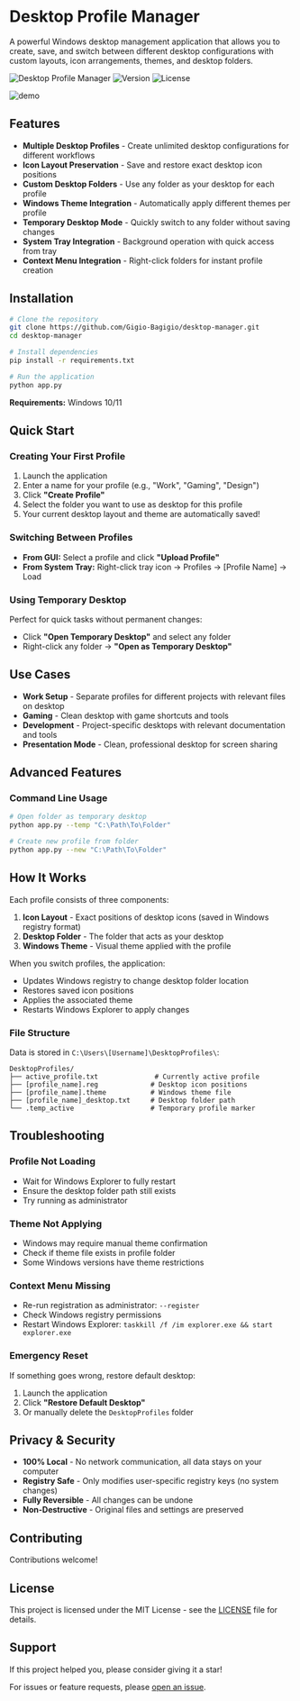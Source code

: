 # Desktop Profile Manager

A powerful Windows desktop management application that allows you to create, save, and switch between different desktop configurations with custom layouts, icon arrangements, themes, and desktop folders.

![Desktop Profile Manager](https://img.shields.io/badge/Platform-Windows-blue) ![Version](https://img.shields.io/badge/Version-1.0-green) ![License](https://img.shields.io/badge/License-MIT-yellow)

![demo](./media/demo.gif)

## Features

- **Multiple Desktop Profiles** - Create unlimited desktop configurations for different workflows
- **Icon Layout Preservation** - Save and restore exact desktop icon positions
- **Custom Desktop Folders** - Use any folder as your desktop for each profile  
- **Windows Theme Integration** - Automatically apply different themes per profile
- **Temporary Desktop Mode** - Quickly switch to any folder without saving changes
- **System Tray Integration** - Background operation with quick access from tray
- **Context Menu Integration** - Right-click folders for instant profile creation

## Installation

```bash
# Clone the repository
git clone https://github.com/Gigio-Bagigio/desktop-manager.git
cd desktop-manager

# Install dependencies
pip install -r requirements.txt

# Run the application
python app.py
```

**Requirements:** Windows 10/11

## Quick Start

### Creating Your First Profile
1. Launch the application
2. Enter a name for your profile (e.g., "Work", "Gaming", "Design")
3. Click **"Create Profile"**
4. Select the folder you want to use as desktop for this profile
5. Your current desktop layout and theme are automatically saved!

### Switching Between Profiles
- **From GUI:** Select a profile and click **"Upload Profile"**
- **From System Tray:** Right-click tray icon → Profiles → [Profile Name] → Load

### Using Temporary Desktop
Perfect for quick tasks without permanent changes:
- Click **"Open Temporary Desktop"** and select any folder
- Right-click any folder → **"Open as Temporary Desktop"**

## Use Cases

- **Work Setup** - Separate profiles for different projects with relevant files on desktop
- **Gaming** - Clean desktop with game shortcuts and tools
- **Development** - Project-specific desktops with relevant documentation and tools  
- **Presentation Mode** - Clean, professional desktop for screen sharing

##  Advanced Features

### Command Line Usage
```bash
# Open folder as temporary desktop
python app.py --temp "C:\Path\To\Folder"

# Create new profile from folder
python app.py --new "C:\Path\To\Folder"
```

## How It Works

Each profile consists of three components:

1. **Icon Layout** - Exact positions of desktop icons (saved in Windows registry format)
2. **Desktop Folder** - The folder that acts as your desktop
3. **Windows Theme** - Visual theme applied with the profile

When you switch profiles, the application:
- Updates Windows registry to change desktop folder location
- Restores saved icon positions 
- Applies the associated theme
- Restarts Windows Explorer to apply changes

### File Structure
Data is stored in `C:\Users\[Username]\DesktopProfiles\`:
```
DesktopProfiles/
├── active_profile.txt              # Currently active profile
├── [profile_name].reg             # Desktop icon positions  
├── [profile_name].theme           # Windows theme file
├── [profile_name]_desktop.txt     # Desktop folder path
└── .temp_active                   # Temporary profile marker
```

##  Troubleshooting

### Profile Not Loading
- Wait for Windows Explorer to fully restart
- Ensure the desktop folder path still exists  
- Try running as administrator

### Theme Not Applying
- Windows may require manual theme confirmation
- Check if theme file exists in profile folder
- Some Windows versions have theme restrictions

### Context Menu Missing
- Re-run registration as administrator: `--register`
- Check Windows registry permissions
- Restart Windows Explorer: `taskkill /f /im explorer.exe && start explorer.exe`

### Emergency Reset
If something goes wrong, restore default desktop:
1. Launch the application
2. Click **"Restore Default Desktop"**
3. Or manually delete the `DesktopProfiles` folder

## Privacy & Security

- **100% Local** - No network communication, all data stays on your computer
- **Registry Safe** - Only modifies user-specific registry keys (no system changes)
- **Fully Reversible** - All changes can be undone
- **Non-Destructive** - Original files and settings are preserved

## Contributing

Contributions welcome! 

## License

This project is licensed under the MIT License - see the [LICENSE](LICENSE) file for details.

## Support

If this project helped you, please consider giving it a star! 

For issues or feature requests, please [open an issue](../../issues).
